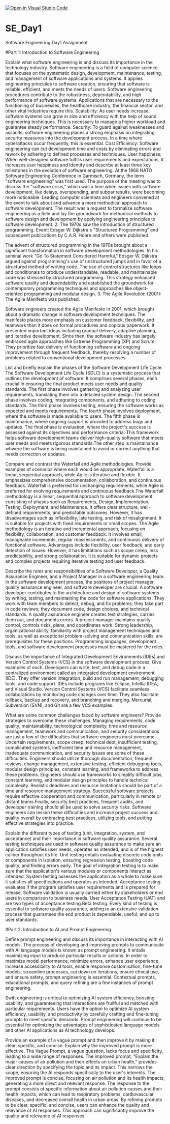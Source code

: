 [![Open in Visual Studio Code](https://classroom.github.com/assets/open-in-vscode-2e0aaae1b6195c2367325f4f02e2d04e9abb55f0b24a779b69b11b9e10269abc.svg)](https://classroom.github.com/online_ide?assignment_repo_id=15583709&assignment_repo_type=AssignmentRepo)
# SE_Day1
Software Engineering Day1 Assignment

#Part 1: Introduction to Software Engineering

Explain what software engineering is and discuss its importance in the technology industry.
Software engineering is a field of computer science that focuses on the systematic design, development, maintenance, testing, and management of software applications and systems. It applies engineering principles to software creation, ensuring that software is reliable, efficient, and meets the needs of users.
Software engineering procedures contribute to the robustness, dependability, and high performance of software systems. Applications that are necessary to the functioning of businesses, the healthcare industry, the financial sector, and other vital industries require this.
Scalability: As user needs increase, software systems can grow in size and efficiency with the help of sound engineering techniques. This is necessary to manage a higher workload and guarantee steady performance.
Security: To guard against weaknesses and assaults, software engineering places a strong emphasis on integrating security measures into the development process. In a time where cyberattacks occur frequently, this is essential.
Cost Efficiency: Software engineering can cut development time and costs by eliminating errors and rework by adhering to defined processes and techniques.
User happiness: When well-designed software fulfills user requirements and expectations, it increases user happiness and
Identify and describe at least three key milestones in the evolution of software engineering.
At the 1968 NATO Software Engineering Conference in Garmisch, Germany, the term "software engineering" was first used. The purpose of the meeting was to discuss the "software crisis," which was a time when issues with software development, like delays, overspending, and subpar results, were becoming more noticeable. Leading computer scientists and engineers convened at the event to talk about and advance a more methodical approach to software development. The result was a request to formalize software engineering as a field and lay the groundwork for methodical methods to software design and development by applying engineering principles to software development.
2. The 1970s saw the introduction of structured programming.
Event: Edsger W. Dijkstra's "Structured Programming" and subsequent publications by C.A.R. Hoare and others were published.

The advent of structured programming in the 1970s brought about a significant transformation in software development methodologies. In his seminal work "Go To Statement Considered Harmful," Edsger W. Dijkstra argued against programming's use of unstructured jumps and in favor of a structured method of writing code. The use of control structures like loops and conditionals to produce understandable, readable, and maintainable code was stressed by structured programming. This strategy enhanced software quality and dependability and established the groundwork for contemporary programming techniques and approaches like object-oriented programming and modular design.
3. The Agile Revolution (2001): The Agile Manifesto was published.

Software engineers created the Agile Manifesto in 2001, which brought about a dramatic change in software development techniques. The manifesto places more emphasis on customer feedback, flexibility, and teamwork than it does on formal procedures and copious paperwork. It presented important ideas including gradual delivery, adaptive planning, and iterative development. Since then, the software industry has largely embraced agile approaches like Extreme Programming (XP) and Scrum. They prioritize fast delivery of functioning software and ongoing improvement through frequent feedback, thereby resolving a number of problems related to conventional development processes.

List and briefly explain the phases of the Software Development Life Cycle.
The Software Development Life Cycle (SDLC) is a systematic process that outlines the development of software. It comprises several phases, each crucial in ensuring the final product meets user needs and quality standards. The first phase involves gathering and analyzing user requirements, translating them into a detailed system design. The second phase involves coding, integrating components, and adhering to coding standards. The third phase involves testing, ensuring the software works as expected and meets requirements. The fourth phase involves deployment, where the software is made available to users. The fifth phase is maintenance, where ongoing support is provided to address bugs and updates. The final phase is evaluation, where the project's success is assessed against its objectives and performance criteria. This framework helps software development teams deliver high-quality software that meets user needs and meets rigorous standards.The other step is maintainance whwere the software is being maintained to avoid or correct anything that needs correction or updates.

Compare and contrast the Waterfall and Agile methodologies. Provide examples of scenarios where each would be appropriate.
Waterfall is a linear, sequential approach, while Agile is iterative and flexible. It emphasizes comprehensive documentation, collaboration, and continuous feedback. Waterfall is preferred for unchanging requirements, while Agile is preferred for evolving requirements and continuous feedback.The Waterfall methodology is a linear, sequential approach to software development, consisting of phases such as Requirements, Design, Implementation, Testing, Deployment, and Maintenance. It offers clear structure, well-defined requirements, and predictable outcomes. However, it has disadvantages such as inflexibility, late testing, and risk of misalignment. It is suitable for projects with fixed requirements or small scopes. The Agile methodology is an iterative and incremental approach, focusing on flexibility, collaboration, and customer feedback. It involves small, manageable increments, regular reassessments, and continuous delivery of functional software. Advantages include flexibility, user feedback, and early detection of issues. However, it has limitations such as scope creep, less predictability, and strong collaboration. It is suitable for dynamic projects and complex projects requiring iterative testing and user feedback.

Describe the roles and responsibilities of a Software Developer, a Quality Assurance Engineer, and a Project Manager in a software engineering team.
In the software development process, the positions of project manager, quality assurance engineer, and software developer are crucial. A software developer contributes to the architecture and design of software systems by writing, testing, and maintaining the code for software applications. They work with team members to detect, debug, and fix problems; they take part in code reviews; they document code, design choices, and technical standards. A quality assurance engineer creates test strategies, carries them out, and documents errors. A project manager maintains quality control, controls risks, plans, and coordinates work. Strong leadership, organizational ability, familiarity with project management techniques and tools, as well as exceptional problem-solving and communication skills, are prerequisites for these positions. Programming languages, development tools, and software development processes must be mastered for the roles.


Discuss the importance of Integrated Development Environments (IDEs) and Version Control Systems (VCS) in the software development process. Give examples of each.
Developers can write, test, and debug code in a centralized environment called an integrated development environment (IDE). They offer version integration, build and run management, debugging tools, and code support. IDEs include programs like Eclipse, IntelliJ IDEA, and Visual Studio.
Version Control Systems (VCS) facilitate seamless collaborations by monitoring code changes over time. They also facilitate rollback, backup and recovery, and branching and merging. Mercurial, Subversion (SVN), and Git are a few VCS examples.

What are some common challenges faced by software engineers? Provide strategies to overcome these challenges.
Managing requirements, code quality, maintainability, technological complexity, time and resource management, teamwork and communication, and security considerations are just a few of the difficulties that software engineers must overcome. Uncertain requirements, scope creep, technical debt, insufficient testing, complicated systems, inefficient time and resource management, inadequate communication, and security issues are some of these difficulties. Engineers should utilize thorough documentation, frequent reviews, change management, extensive testing, efficient debugging tools, modular design principles, constant learning, and frameworks to address these problems.
Engineers should use frameworks to simplify difficult jobs, constant learning, and modular design principles to handle technical complexity. Realistic deadlines and resource limitations should be part of a time and resource management strategy. Successful software projects require effective cooperation and communication, particularly in remote or distant teams.Finally, security best practices, frequent audits, and developer training should all be used to solve security risks. Software engineers can lessen these difficulties and increase project success and quality overall by embracing best practices, utilizing tools, and putting effective strategies into practice.



Explain the different types of testing (unit, integration, system, and acceptance) and their importance in software quality assurance.
Several testing techniques are used in software quality assurance to make sure an application satisfies user needs, operates as intended, and is of the highest caliber throughout its life. Unit testing entails evaluating discrete code units or components in isolation, ensuring regression testing, boosting code quality, and finding errors early. The goal of integration testing is to make sure that the application's various modules or components interact as intended. System testing assesses the application as a whole to make sure it satisfies all specifications and operates as intended. Acceptance testing evaluates if the program satisfies user requirements and is prepared for release. Software validation is usually carried either by stakeholders or end users in comparison to business needs. User Acceptance Testing (UAT) and are two types of acceptance testing.Beta testing. Every kind of testing is essential to software quality assurance, adding to an extensive validation process that guarantees the end product is dependable, useful, and up to user standards.


#Part 2: Introduction to AI and Prompt Engineering


Define prompt engineering and discuss its importance in interacting with AI models.
The process of developing and improving prompts to communicate with AI language models is known as prompt engineering. It entails maximizing input to produce particular results or actions. In order to maximize model performance, minimize errors, enhance user experience, increase accessibility to AI tools, enable response customisation, fine-tune models, streamline processes, cut down on iterations, ensure ethical use, and ensure safety, prompt engineering is essential. Contextual prompts, educational prompts, and query refining are a few instances of prompt engineering.

Swift engineering is critical to optimizing AI system efficiency, boosting usability, and guaranteeing that interactions are fruitful and matched with particular requirements. Users have the option to optimize AI system efficiency, usability, and productivity by carefully crafting and fine-tuning prompts to meet specific demands. Prompt engineering will continue to be essential for optimizing the advantages of sophisticated language models and other AI applications as AI technology develops.


Provide an example of a vague prompt and then improve it by making it clear, specific, and concise. Explain why the improved prompt is more effective.
The Vague Prompt, a vague question, lacks focus and specificity, leading to a wide range of responses. The improved prompt, "Explain the major causes of air pollution and their effects on urban health," provides clear direction by specifying the topic and its impact. This narrows the scope, ensuring the AI responds specifically to the user's interests. The improved prompt is concise, focusing on air pollution and its health impacts, generating a more direct and relevant response. The response to the prompt consists of specific information about air pollution causes and their health impacts, which can lead to respiratory problems, cardiovascular diseases, and decreased overall health in urban areas. By refining prompts to be clear, specific, and concise, users can enhance the quality and relevance of AI responses. This approach can significantly improve the quality and relevance of AI responses.
